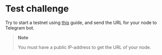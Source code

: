 # Test challenge

Try to start a testnet using [this](../02-testnet-start.md#starting-the-testnet) guide, and send the URL for your node to Telegram bot.

> **Note**
> 
> You must have a public IP-address to get the URL of your node.
